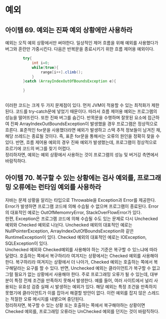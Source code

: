 # 예외
## 아이템 69. 예외는 진짜 예외 상황에만 사용하라
예외는 오직 예외 상황에서만 써야한다. 일상적인 제어 흐름을 위해 예외를 사용했다가 버그와 혼란만 가중시킨다. 다음은 반복문을 종료시키기 위한 흐름 제어용 예외이다. 
```java
        try{
            int i=0;
            while(true){
                range[i++].climb();
            }
        }catch (ArrayIndexOutOfBoundsException e){
            
        }
        
```
이러한 코드는 크게 두 가지 문제점이 있다. 먼저 JVM이 적용할 수 있는 최적화가 제한된다. 코드를 try-catch문에 넣었기 때문이다. 따라서 흐름 제어용 예외는 프로그램의 성능을 떨어뜨린다. 또한 진짜 버그를 숨긴다. 반목문을 수행하며 잘못된 요소에 접근하여 진짜 ArrayIndexOutBoundsException이 발생했을 경우 프로그램은 정상적으로 흐른다. 표준적인 for문을 사용했더라면 예외가 발생하고 스택 추적 정보들이 남겨진 채, 해당 쓰레드는 종료될 것이다. 즉, 표준 for문을 통해서는 오류의 원인을 정확히 찾을 수 있다. 반면, 흐름 제어용 예외의 경우 진짜 예외가 발생했는데, 프로그램이 정상적으로 흐르기에 코드의 버그를 찾기 어렵다.  
정리하자면, 예외는 예외 상황에서 사용하는 것이 프로그램의 성능 및 버거깅 측면에서 바람직하다.  

## 아이템 70. 복구할 수 있는 상황에는 검사 예외를, 프로그래밍 오류에는 런타임 예외를 사용하라
자바는 문제 상황을 알리는 타입으로 Throwable을 Exception과 Error를 제공한다. Error가 발생하면 프로그램 코드에 의해 수습될 수 없으며 프로그램이 종료된다. Error의 대표적인 예로는 OutOfMemomryError, StackOverFlowError가 있다.  
한편, Exception은 프로그램 코드에 의해 수습될 수도 있는 문제로 다시 Unchecked 예외와 Checked 예외로 나뉜다. Unchecked 예외의 대표적인 예로는 NullPointerException, ArrayIndexOutOfBoundsException와 같은 RuntimeException이 있다. Checked 예외의 대표적인 예로는 IOException, SQLException이 있다.   
Unchecked 예외와 Checked예외를 사용해야 하는 기준은 복구할 수 있느냐에 따라 달렸다. 호출하는 쪽에서 복구하리라 여겨지는 상황에서는 Checked 예외를 사용해야한다. 복구하리라 여겨지는 상황에서 더 나아가, Checked 예외는 호출하는 쪽에서 복구해달라는 요구를 할 수 있다. 반면, Unchecked 예외는 클라이언트가 복구할 수 없고 그럴 필요가 없는 상황에서 사용해야 한다. 주로 프로그래밍 오류가 될 수 있는데, 대부분이 특정 전제 조건을 만족하지 못해서 발생한다. 예를 들어, 여러 사이트에서 널리 사용되는 유효성 검증 실패 시 발생하는 예외가 있다. 해당 예외는 특정 조건을 만족하지 못했기에 클라이언트가 이를 잡아서 해결할 방안이 없다. 이런 예외를 잡지 않은 스레드는 적절한 오류 메시지를 내뱉으며 중단된다.  
정리하자면, 복구할 수 있는 상황 또는 호출하는 쪽에서 복구해야하는 상황이면 Checked 예외를, 프로그래밍 오류라는 UnChecked 예외를 던지는 것이 바람직하다. 